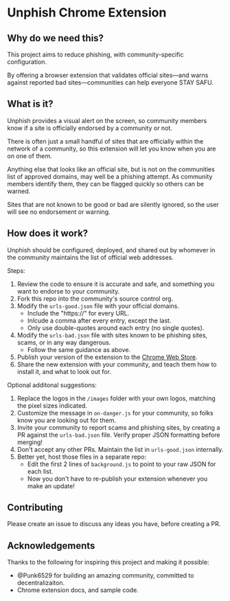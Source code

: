 # Unphish Chrome Extension

## Why do we need this?

This project aims to reduce phishing, with community-specific configuration.

By offering a browser extension that validates official sites—and warns against reported bad sites—communities can help everyone STAY SAFU.

## What is it?

Unphish provides a visual alert on the screen, so community members know if a site is officially endorsed by a community or not.

There is often just a small handful of sites that are officially within the network of a community, so this extension will let you know when you are on one of them.

Anything else that looks like an official site, but is not on the communities list of approved domains, may well be a phishing attempt. As community members identify them, they can be flagged quickly so others can be warned.

Sites that are not known to be good or bad are silently ignored, so the user will see no endorsement or warning.

## How does it work?

Unphish should be configured, deployed, and shared out by whomever in the community maintains the list of official web addresses.

Steps:

1. Review the code to ensure it is accurate and safe, and something you want to endorse to your community.
1. Fork this repo into the community's source control org.
1. Modify the `urls-good.json` file with your official domains.
   - Include the "https://" for every URL.
   - Inlcude a comma after every entry, except the last.
   - Only use double-quotes around each entry (no single quotes).
1. Modify the `urls-bad.json` file with sites known to be phishing sites, scams, or in any way dangerous.
    - Follow the same guidance as above.
1. Publish your version of the extension to the [Chrome Web Store](https://chrome.google.com/webstore/category/extensions).
1. Share the new extension with your community, and teach them how to install it, and what to look out for.

Optional additonal suggestions:

1. Replace the logos in the `/images` folder with your own logos, matching the pixel sizes indicated.
1. Customize the message in `on-danger.js` for your community, so folks know you are looking out for them.
1. Invite your community to report scams and phishing sites, by creating a PR against the `urls-bad.json` file. Verify proper JSON formatting before merging!
1. Don't accept any other PRs. Maintain the list in `urls-good.json` internally.
1. Better yet, host those files in a separate repo:
   - Edit the first 2 lines of `background.js` to point to your raw JSON for each list.
   - Now you don't have to re-publish your extension whenever you make an update!

## Contributing

Please create an issue to discuss any ideas you have, before creating a PR.

## Acknowledgements

Thanks to the following for inspiring this project and making it possible:

- @Punk6529 for building an amazing community, committed to decentralizaiton.
- Chrome extension docs, and sample code.
